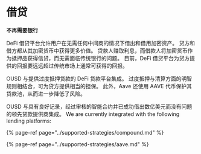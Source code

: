 # 借贷

**不再需要银行**

DeFi 借贷平台允许用户在无需任何中间商的情况下借出和借用加密资产。 贷方和借方都从其加密货币中获得更多价值。 贷款人赚取利息，而借款人将加密货币作为抵押品获得信贷，而无需面临传统银行的问题。 目前，DeFi 借贷平台为贷方提供的回报要远远超过传统市场上通常可获得的回报。

OUSD 与提供过度抵押贷款的 DeFi 贷款平台集成。 过度抵押与清算方面的明智规则相结合，可为贷方提供相当的担保。 此外，Aave 还使用 AAVE 代币保护其贷款池，从而进一步降低了风险。

OUSD 与具有良好记录，经过审核的智能合约并已成功借出数亿美元而没有问题的领先贷款提供商集成。 We are currently integrated with the following lending platforms:

{% page-ref page="../supported-strategies/compound.md" %}

{% page-ref page="../supported-strategies/aave.md" %}











